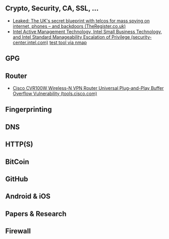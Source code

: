 Crypto, Security, CA, SSL, ...
----------

* [Leaked: The UK's secret blueprint with telcos for mass spying on internet, phones – and backdoors (TheRegister.co.uk)](https://www.theregister.co.uk/2017/05/04/uk_bulk_surveillance_powers_draft/)
* [Intel Active Management Technology, Intel Small Business Technology, and Intel Standard Manageability Escalation of Privilege (security-center.intel.com)](https://security-center.intel.com/advisory.aspx?intelid=INTEL-SA-00075&languageid=en-fr) [test tool via nmap](https://github.com/nmap/nmap/pull/876)


GPG
----------





Router
----------

* [Cisco CVR100W Wireless-N VPN Router Universal Plug-and-Play Buffer Overflow Vulnerability (tools.cisco.com)](https://tools.cisco.com/security/center/content/CiscoSecurityAdvisory/cisco-sa-20170503-cvr100w1)




Fingerprinting
----------




DNS
----------





HTTP(S)
----------




BitCoin
----------





GitHub
----------




Android & iOS
----------




Papers & Research
----------





Firewall
----------





